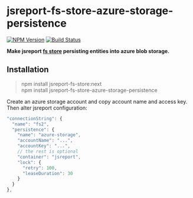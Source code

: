 # jsreport-fs-store-azure-storage-persistence
[![NPM Version](http://img.shields.io/npm/v/jsreport-fs-store-azure-storage-persistence.svg?style=flat-square)](https://npmjs.com/package/jsreport-fs-store-azure-storage-persistence)
[![Build Status](https://travis-ci.org/jsreport/jsreport-fs-store-azure-storage-persistence.png?branch=master)](https://travis-ci.org/jsreport/jsreport-fs-store-azure-storage-persistence)

**Make jsreport [fs store](https://github.com/jsreport/jsreport-fs-store) persisting entities into azure blob storage.**


## Installation

> npm install jsreport-fs-store:next    
> npm install jsreport-fs-store-azure-storage-persistence

Create an azure storage account and copy account name and access key.  Then alter jsreport configuration:
```js
"connectionString": { 
  "name": "fs2",
  "persistence": {
    "name": "azure-storage",
    "accountName": "...",
    "accountKey": "...",
    // the rest is optional
    "container": "jsreport",
    "lock": {
      "retry": 100,
      "leaseDuration": 30
    }
  }
},	
```